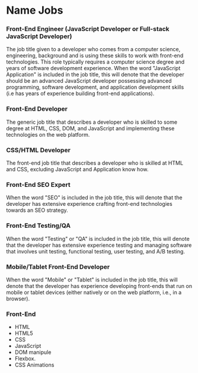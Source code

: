# Name Jobs

### Front-End Engineer (JavaScript Developer or Full-stack JavaScript Developer)
The job title given to a developer who comes from a computer science, engineering, background and is using these skills to work with front-end technologies. This role typically requires a computer science degree and years of software development experience. When the word "JavaScript Application" is included in the job title, this will denote that the developer should be an advanced JavaScript developer possessing advanced programming, software development, and application development skills (i.e has years of experience building front-end applications).

### Front-End Developer
The generic job title that describes a developer who is skilled to some degree at HTML, CSS, DOM, and JavaScript and implementing these technologies on the web platform.

### CSS/HTML Developer
The front-end job title that describes a developer who is skilled at HTML and CSS, excluding JavaScript and Application know how.

### Front-End SEO Expert
When the word "SEO" is included in the job title, this will denote that the developer has extensive experience crafting front-end technologies towards an SEO strategy.

### Front-End Testing/QA
When the word "Testing" or "QA" is included in the job title, this will denote that the developer has extensive experience testing and managing software that involves unit testing, functional testing, user testing, and A/B testing.

### Mobile/Tablet Front-End Developer
When the word "Mobile" or "Tablet" is included in the job title, this will denote that the developer has experience developing front-ends that run on mobile or tablet devices (either natively or on the web platform, i.e., in a browser).

### Front-End
- HTML
- HTML5
- CSS
- JavaScript
- DOM manipule
- Flexbox.
- CSS Animations

